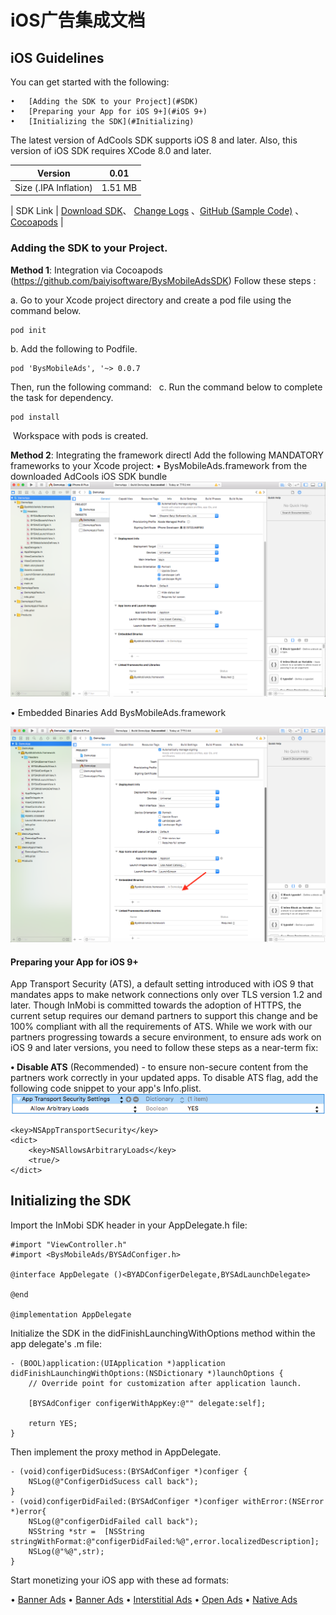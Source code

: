 <h1>iOS广告集成文档</h1>

<h2>iOS Guidelines</h2>
You can get started with the following:

	•	[Adding the SDK to your Project](#SDK)
	•	[Preparing your App for iOS 9+](#iOS 9+)
	•	[Initializing the SDK](#Initializing)
The latest version of AdCools SDK supports iOS 8 and later. Also, this version of iOS SDK requires XCode 8.0 and later.

| Version         | 0.01               | 
| -------------   |:-------------:      | 
| Size (.IPA Inflation)        | 1.51 MB | 

| SDK Link        | [Download SDK](https://github.com/baiyisoftware/BysMobileAdsSDK)、 [Change Logs](https://github.com/baiyisoftware/BysMobileAdsSDK) 、[GitHub (Sample Code)](https://github.com/baiyisoftware/BysMobileAdsSDK) 	、[Cocoapods](https://cocoapods.org/pods/InMobiSDK) |  



<span id="SDK"></span>
<h3>Adding the SDK to your Project.</h3>

**Method 1**: Integration via Cocoapods (https://github.com/baiyisoftware/BysMobileAdsSDK)
Follow these steps :

a. Go to your Xcode project directory and create a pod file using the command below. 

```
pod init
```
b. Add the following to Podfile.  

```
pod 'BysMobileAds', '~> 0.0.7
```
Then, run the following command:
 
c. Run the command below to complete the task for dependency. 	

```
pod install
```
 Workspace with pods is created.

**Method 2**: Integrating the framework directl
Add the following MANDATORY frameworks to your Xcode project:
	•	BysMobileAds.framework from the downloaded AdCools iOS SDK bundle
	![DemoApp1](media/15090677250069/DemoApp1.png)




• Embedded Binaries Add BysMobileAds.framework

![DemoApp2](media/15090677250069/DemoApp2.png)

<span id="iOS 9+"></span>
<h4>Preparing your App for iOS 9+</h4>

App Transport Security (ATS), a default setting introduced with iOS 9 that mandates apps to make network connections only over TLS version 1.2 and later. Though InMobi is committed towards the adoption of HTTPS, the current setup requires our demand partners to support this change and be 100% compliant with all the requirements of ATS.
While we work with our partners progressing towards a secure environment, to ensure ads work on iOS 9 and later versions, you need to follow these steps as a near-term fix:

**• Disable ATS** (Recommended) - to ensure non-secure content from the partners work correctly in your updated apps. To disable ATS flag, add the following code snippet to your app's Info.plist.
![targettingForiOS93](media/15090677250069/targettingForiOS93.png)

```
<key>NSAppTransportSecurity</key>
<dict>
    <key>NSAllowsArbitraryLoads</key>
    <true/>
</dict>
```
<span id="Initializing"></span>
<h2>Initializing the SDK</h2>
Import the InMobi SDK header in your AppDelegate.h file:

```
#import "ViewController.h"
#import <BysMobileAds/BYSAdConfiger.h>

@interface AppDelegate ()<BYADConfigerDelegate,BYSAdLaunchDelegate>

@end

@implementation AppDelegate
```

Initialize the SDK in the didFinishLaunchingWithOptions method within the app delegate's .m file:

```
- (BOOL)application:(UIApplication *)application didFinishLaunchingWithOptions:(NSDictionary *)launchOptions {
    // Override point for customization after application launch.
    
    [BYSAdConfiger configerWithAppKey:@"" delegate:self];

    return YES;
}
```
Then implement the proxy method in AppDelegate.

```
- (void)configerDidSucess:(BYSAdConfiger *)configer {
    NSLog(@"ConfigerDidSucess call back");
}
- (void)configerDidFailed:(BYSAdConfiger *)configer withError:(NSError *)error{
    NSLog(@"configerDidFailed call back");
    NSString *str =  [NSString stringWithFormat:@"configerDidFailed:%@",error.localizedDescription];
    NSLog(@"%@",str);
}
```

Start monetizing your iOS app with these ad formats:

   •   [Banner Ads](media/15090677250069/iOS%20Guidelines%20%7C%20Banner%20Ads.html)
	•	[Banner Ads](media/15090677250069/iOS%20Guidelines%20%7C%20Banner%20Ads.html)
	•	[Interstitial Ads](media/15090677250069/iOS%20Guidelines%20%7C%20Institial%20Ads.html)
	•	[Open Ads](media/15090677250069/iOS%20Guidelines%20%7C%20Launch%20Ads.html)
	•	[Native Ads](media/15090677250069/iOS%20Guidelines%20%7C%20Native%20Ads.html)

		

